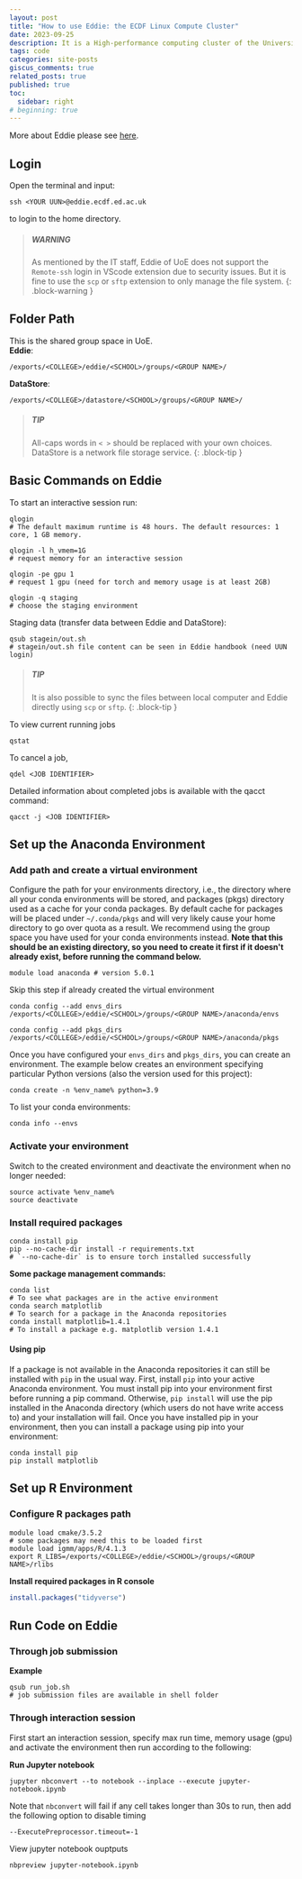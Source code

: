 ```yaml
---
layout: post
title: "How to use Eddie: the ECDF Linux Compute Cluster"
date: 2023-09-25
description: It is a High-performance computing cluster of the University of Edinburgh
tags: code
categories: site-posts
giscus_comments: true
related_posts: true
published: true
toc:
  sidebar: right
# beginning: true
---
```

More about Eddie please see [here](https://www.ed.ac.uk/information-services/research-support/research-computing/ecdf/high-performance-computing).

## **Login**
Open the terminal and input:
```shell
ssh <YOUR UUN>@eddie.ecdf.ed.ac.uk
```
to login to the home directory.
> ##### WARNING
> As mentioned by the IT staff, Eddie of UoE does not support the `Remote-ssh` login in VScode extension due to security issues. 
> But it is fine to use the `scp` or `sftp` extension to only manage the file system.
{: .block-warning }

## **Folder Path**
This is the shared group space in UoE. \
**Eddie**:
```
/exports/<COLLEGE>/eddie/<SCHOOL>/groups/<GROUP NAME>/
```

**DataStore**: 
```
/exports/<COLLEGE>/datastore/<SCHOOL>/groups/<GROUP NAME>/
```
> ##### TIP
> All-caps words in `< >` should be replaced with your own choices.
> DataStore is a network file storage service.
{: .block-tip }

## **Basic Commands on Eddie**
To start an interactive session run:
```shell
qlogin 
# The default maximum runtime is 48 hours. The default resources: 1 core, 1 GB memory.

qlogin -l h_vmem=1G 
# request memory for an interactive session

qlogin -pe gpu 1 
# request 1 gpu (need for torch and memory usage is at least 2GB)

qlogin -q staging 
# choose the staging environment
```

Staging data (transfer data between Eddie and DataStore):
```shell
qsub stagein/out.sh 
# stagein/out.sh file content can be seen in Eddie handbook (need UUN login)
```
> ##### TIP
> It is also possible to sync the files between local computer and Eddie directly using `scp` or `sftp`.
{: .block-tip }

To view current running jobs
```shell
qstat
```
To cancel a job,
```shell
qdel <JOB IDENTIFIER>
```
Detailed information about completed jobs is available with the qacct command:
```shell
qacct -j <JOB IDENTIFIER>
```

## **Set up the Anaconda Environment**

### Add path and create a virtual environment
Configure the path for your environments directory, i.e., the directory where all your conda environments will be stored, and packages (pkgs) directory used as a cache for your conda packages. By default cache for packages will be placed under `~/.conda/pkgs` and will very likely cause your home directory to go over quota as a result. We recommend using the group space you have used for your conda environments instead. **Note that this should be an existing directory, so you need to create it first if it doesn't already exist, before running the command below.**
```shell
module load anaconda # version 5.0.1
```
Skip this step if already created the virtual environment
```shell
conda config --add envs_dirs /exports/<COLLEGE>/eddie/<SCHOOL>/groups/<GROUP NAME>/anaconda/envs

conda config --add pkgs_dirs /exports/<COLLEGE>/eddie/<SCHOOL>/groups/<GROUP NAME>/anaconda/pkgs
```
Once you have configured your `envs_dirs` and `pkgs_dirs`, you can create an environment. The example below creates an environment specifying particular Python versions (also the version used for this project):
```shell
conda create -n %env_name% python=3.9
```
To list your conda environments:
```shell
conda info --envs
```

### Activate your environment
Switch to the created environment and deactivate the environment when no longer needed:
```shell
source activate %env_name%
source deactivate
```

### Install required packages
```shell
conda install pip
pip --no-cache-dir install -r requirements.txt 
# `--no-cache-dir` is to ensure torch installed successfully
```
**Some package management commands:**
```shell
conda list 
# To see what packages are in the active environment
conda search matplotlib 
# To search for a package in the Anaconda repositories
conda install matplotlib=1.4.1 
# To install a package e.g. matplotlib version 1.4.1
```

#### Using pip
If a package is not available in the Anaconda repositories it can still be installed with `pip` in the usual way. First, install `pip` into your active Anaconda environment. You must install pip into your environment first before running a pip command. Otherwise, `pip install` will use the pip installed in the Anaconda directory (which users do not have write access to) and your installation will fail. Once you have installed pip in your environment, then you can install a package using pip into your environment:
```shell
conda install pip
pip install matplotlib
```

## **Set up R Environment**

### Configure R packages path
```shell
module load cmake/3.5.2
# some packages may need this to be loaded first
module load igmm/apps/R/4.1.3
export R_LIBS=/exports/<COLLEGE>/eddie/<SCHOOL>/groups/<GROUP NAME>/rlibs
```

**Install required packages in R console**
```R
install.packages("tidyverse")
```

## **Run Code on Eddie**
### Through job submission
**Example**
```shell
qsub run_job.sh 
# job submission files are available in shell folder
```

### Through interaction session
First start an interaction session, specify max run time, memory usage (gpu) and activate the environment then run according to the following:

**Run Jupyter notebook**
```shell
jupyter nbconvert --to notebook --inplace --execute jupyter-notebook.ipynb
```
Note that `nbconvert` will fail if any cell takes longer than 30s to run, then add the following option to disable timing
```
--ExecutePreprocessor.timeout=-1
```
View jupyter notebook ouptputs
```shell
nbpreview jupyter-notebook.ipynb
```
